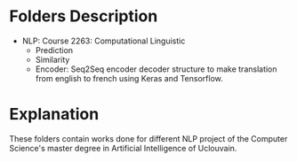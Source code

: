 # Folders Description
 
- NLP: Course 2263: Computational Linguistic
    - Prediction
    - Similarity
    - Encoder: Seq2Seq encoder decoder structure to make translation from english to french using Keras and Tensorflow.

# Explanation

These folders contain works done for different NLP project of the Computer Science's master degree in Artificial Intelligence of Uclouvain.
